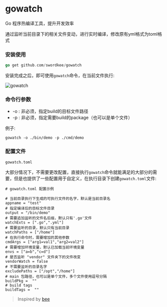 # gowatch

Go 程序热编译工具，提升开发效率

通过监听当前目录下的相关文件变动，进行实时编译，修改原有yml格式为toml格式


### 安装使用

```go
go get github.com/swordkee/gowatch
```

安装完成之后，即可使用`gowatch`命令，在当前文件执行:

![gowatch](./screenshot/gowatch.png)


### 命令行参数

- -o : 非必须，指定build的目标文件路径
- -p : 非必须，指定需要build的package（也可以是单个文件）

例子:

`gowatch -o ./bin/demo -p ./cmd/demo`

### 配置文件
`gowatch.toml`

大部分情况下，不需要更改配置，直接执行`gowatch`命令就能满足的大部分的需要，但是也提供了一些配置用于自定义，在执行目录下创建`gowatch.toml`文件:

```
# gowatch.toml 配置示例

# 当前目录执行下生成的可执行文件的名字，默认是当前目录名
appname = "test"
# 指定编译后的目标文件目录
output = "/bin/demo"
# 需要追加监听的文件名后缀，默认只有'.go'文件
watchExts = [".go",".yml"]
# 需要监听的目录，默认只有当前目录
watchPaths = ["/home"]
# 在执行命令时，需要增加的其他参数
cmdArgs = ["arg1=val1","arg2=val2"]
# 需要增加环境变量，默认已加载当前环境变量
envs = ["a=b","c=d"]
# 是否监听 "vendor" 文件夹下的文件改变
vendorWatch = false
# 不需要监听的目录名字
excludePaths = ["/opt","/home"]
# main 包路径，也可以是单个文件，多个文件使用逗号分隔
buildPkg =  ""
# build tags
buildTags =  ""

```




>Inspired by [bee](https://github.com/beego/bee)
